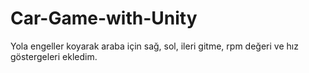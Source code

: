 # Car-Game-with-Unity
 Yola engeller koyarak araba için sağ, sol, ileri gitme, rpm değeri ve hız göstergeleri ekledim.
